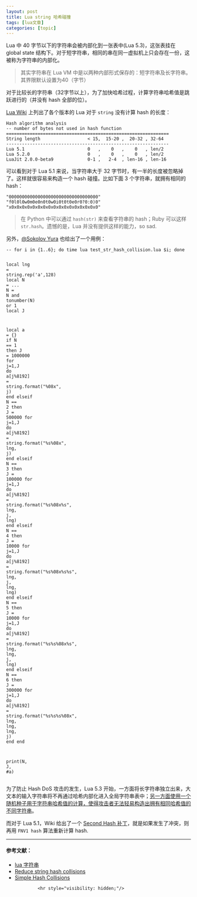 ```yaml
---
layout: post
title: Lua string 哈希碰撞  
tags: [lua文章]
categories: [topic]
---
```

<p>Lua 中 40 字节以下的字符串会被内部化到一张表中(Lua 5.3)，这张表挂在 global state 结构下。对于短字符串，相同的串在同一虚拟机上只会存在一份，这被称为字符串的内部化。</p>

<blockquote>
  <p>其实字符串在 Lua VM 中是以两种内部形式保存的：短字符串及长字符串。其界限默认设置为40（字节）</p>
</blockquote>

<p>对于比较长的字符串（32字节以上），为了加快哈希过程，计算字符串哈希值是跳跃进行的（并没有 hash 全部的位）。</p>

<p><a href="http://lua-users.org/wiki/HashDos">Lua Wiki</a> 上列出了各个版本的 Lua 对于 <code class="language-plaintext highlighter-rouge">string</code> 没有计算 hash 的长度：</p>

<div class="language-lua highlighter-rouge"><div class="highlight"><pre class="highlight"><code><span class="n">Hash</span> <span class="n">algorithm</span> <span class="n">analysis</span>
<span class="c1">-- number of bytes not used in hash function</span>
<span class="o">==============================================================</span>
<span class="n">String</span> <span class="n">length</span>                  <span class="o">&lt;</span> <span class="mi">15</span><span class="p">,</span>  <span class="mi">15</span><span class="o">-</span><span class="mi">20</span> <span class="p">,</span>  <span class="mi">20</span><span class="o">-</span><span class="mi">32</span> <span class="p">,</span> <span class="mi">32</span><span class="o">-</span><span class="mi">64</span>
<span class="c1">--------------------------------------------------------------</span>
<span class="n">Lua</span> <span class="mi">5</span><span class="p">.</span><span class="mi">1</span>                        <span class="mi">0</span>   <span class="p">,</span>    <span class="mi">0</span>   <span class="p">,</span>    <span class="mi">0</span>   <span class="p">,</span> <span class="n">len</span><span class="o">/</span><span class="mi">2</span>
<span class="n">Lua</span> <span class="mi">5</span><span class="p">.</span><span class="mi">2</span><span class="p">.</span><span class="mi">0</span>                      <span class="mi">0</span>   <span class="p">,</span>    <span class="mi">0</span>   <span class="p">,</span>    <span class="mi">0</span>   <span class="p">,</span> <span class="n">len</span><span class="o">/</span><span class="mi">2</span>
<span class="n">LuaJit</span> <span class="mi">2</span><span class="p">.</span><span class="mi">0</span><span class="p">.</span><span class="mi">0</span><span class="o">-</span><span class="n">beta9</span>             <span class="mi">0</span><span class="o">-</span><span class="mi">1</span> <span class="p">,</span>   <span class="mi">2</span><span class="o">-</span><span class="mi">4</span>  <span class="p">,</span> <span class="n">len</span><span class="o">-</span><span class="mi">16</span> <span class="p">,</span> <span class="n">len</span><span class="o">-</span><span class="mi">16</span>
</code></pre></div></div>

<p>可以看到对于 Lua 5.1 来说，当字符串大于 32 字节时，有一半的长度被忽略掉了。这样就很容易来构造一个 hash 碰撞。比如下面 3 个字符串，就拥有相同的 hash：</p>

<div class="language-lua highlighter-rouge"><div class="highlight"><pre class="highlight"><code><span class="s2">&#34;0000000000000000000000000000000000&#34;</span>
<span class="s2">&#34;f0l0l0w0m0e0n0t0w0i0t0t0e0r0?0:0)0&#34;</span>
<span class="s2">&#34;x0x0x0x0x0x0x0x0x0x0x0x0x0x0x0x0x0&#34;</span>
</code></pre></div></div>

<blockquote>
  <p>在 Python 中可以通过 <code class="language-plaintext highlighter-rouge">hash(str)</code> 来查看字符串的 hash；Ruby 可以这样 <code class="language-plaintext highlighter-rouge">str.hash</code>。遗憾的是，Lua 并没有提供这样的能力，so sad.</p>
</blockquote>

<p>另外，<a href="https://gist.github.com/funny-falcon/685dbfaea16b5919e6c84ab1b156d2f6https://gist.github.com/funny-falcon/685dbfaea16b5919e6c84ab1b156d2f6">@Sokolov Yura</a> 也给出了一个用例：</p>

<div class="language-lua highlighter-rouge"><div class="highlight"><pre class="highlight"><code><span class="c1">-- for i in {1..6}; do time lua test_str_hash_collision.lua $i; done</span>

<span class="kd">local</span> <span class="n">lng</span> <span class="o">=</span> <span class="nb">string.rep</span><span class="p">(</span><span class="s1">&#39;a&#39;</span><span class="p">,</span><span class="mi">128</span><span class="p">)</span>
<span class="kd">local</span> <span class="n">N</span> <span class="o">=</span> <span class="o">...</span>
<span class="n">N</span> <span class="o">=</span> <span class="n">N</span> <span class="ow">and</span> <span class="nb">tonumber</span><span class="p">(</span><span class="n">N</span><span class="p">)</span> <span class="ow">or</span> <span class="mi">1</span>
<span class="kd">local</span> <span class="n">J</span>

<span class="kd">local</span> <span class="n">a</span> <span class="o">=</span> <span class="p">{}</span>
<span class="k">if</span> <span class="n">N</span> <span class="o">==</span> <span class="mi">1</span> <span class="k">then</span>
    <span class="n">J</span> <span class="o">=</span> <span class="mi">1000000</span>
    <span class="k">for</span> <span class="n">j</span><span class="o">=</span><span class="mi">1</span><span class="p">,</span><span class="n">J</span> <span class="k">do</span>
        <span class="n">a</span><span class="p">[</span><span class="n">j</span><span class="o">%</span><span class="mi">8192</span><span class="p">]</span> <span class="o">=</span> <span class="nb">string.format</span><span class="p">(</span><span class="s2">&#34;%08x&#34;</span><span class="p">,</span> <span class="n">j</span><span class="p">)</span>
    <span class="k">end</span>
<span class="k">elseif</span> <span class="n">N</span> <span class="o">==</span> <span class="mi">2</span> <span class="k">then</span>
    <span class="n">J</span> <span class="o">=</span> <span class="mi">500000</span>
    <span class="k">for</span> <span class="n">j</span><span class="o">=</span><span class="mi">1</span><span class="p">,</span><span class="n">J</span> <span class="k">do</span>
        <span class="n">a</span><span class="p">[</span><span class="n">j</span><span class="o">%</span><span class="mi">8192</span><span class="p">]</span> <span class="o">=</span> <span class="nb">string.format</span><span class="p">(</span><span class="s2">&#34;%s%08x&#34;</span><span class="p">,</span> <span class="n">lng</span><span class="p">,</span> <span class="n">j</span><span class="p">)</span>
    <span class="k">end</span>
<span class="k">elseif</span> <span class="n">N</span> <span class="o">==</span> <span class="mi">3</span> <span class="k">then</span>
    <span class="n">J</span> <span class="o">=</span> <span class="mi">100000</span>
    <span class="k">for</span> <span class="n">j</span><span class="o">=</span><span class="mi">1</span><span class="p">,</span><span class="n">J</span> <span class="k">do</span>
        <span class="n">a</span><span class="p">[</span><span class="n">j</span><span class="o">%</span><span class="mi">8192</span><span class="p">]</span> <span class="o">=</span> <span class="nb">string.format</span><span class="p">(</span><span class="s2">&#34;%s%08x%s&#34;</span><span class="p">,</span> <span class="n">lng</span><span class="p">,</span> <span class="n">j</span><span class="p">,</span> <span class="n">lng</span><span class="p">)</span>
    <span class="k">end</span>
<span class="k">elseif</span> <span class="n">N</span> <span class="o">==</span> <span class="mi">4</span> <span class="k">then</span>
    <span class="n">J</span> <span class="o">=</span> <span class="mi">10000</span>
    <span class="k">for</span> <span class="n">j</span><span class="o">=</span><span class="mi">1</span><span class="p">,</span><span class="n">J</span> <span class="k">do</span>
        <span class="n">a</span><span class="p">[</span><span class="n">j</span><span class="o">%</span><span class="mi">8192</span><span class="p">]</span> <span class="o">=</span> <span class="nb">string.format</span><span class="p">(</span><span class="s2">&#34;%s%08x%s%s&#34;</span><span class="p">,</span> <span class="n">lng</span><span class="p">,</span> <span class="n">j</span><span class="p">,</span> <span class="n">lng</span><span class="p">,</span> <span class="n">lng</span><span class="p">)</span>
    <span class="k">end</span>
<span class="k">elseif</span> <span class="n">N</span> <span class="o">==</span> <span class="mi">5</span> <span class="k">then</span>
    <span class="n">J</span> <span class="o">=</span> <span class="mi">10000</span>
    <span class="k">for</span> <span class="n">j</span><span class="o">=</span><span class="mi">1</span><span class="p">,</span><span class="n">J</span> <span class="k">do</span>
        <span class="n">a</span><span class="p">[</span><span class="n">j</span><span class="o">%</span><span class="mi">8192</span><span class="p">]</span> <span class="o">=</span> <span class="nb">string.format</span><span class="p">(</span><span class="s2">&#34;%s%s%08x%s&#34;</span><span class="p">,</span> <span class="n">lng</span><span class="p">,</span> <span class="n">lng</span><span class="p">,</span> <span class="n">j</span><span class="p">,</span> <span class="n">lng</span><span class="p">)</span>
    <span class="k">end</span>
<span class="k">elseif</span> <span class="n">N</span> <span class="o">==</span> <span class="mi">6</span> <span class="k">then</span>
    <span class="n">J</span> <span class="o">=</span> <span class="mi">300000</span>
    <span class="k">for</span> <span class="n">j</span><span class="o">=</span><span class="mi">1</span><span class="p">,</span><span class="n">J</span> <span class="k">do</span>
        <span class="n">a</span><span class="p">[</span><span class="n">j</span><span class="o">%</span><span class="mi">8192</span><span class="p">]</span> <span class="o">=</span> <span class="nb">string.format</span><span class="p">(</span><span class="s2">&#34;%s%s%s%08x&#34;</span><span class="p">,</span> <span class="n">lng</span><span class="p">,</span> <span class="n">lng</span><span class="p">,</span> <span class="n">lng</span><span class="p">,</span> <span class="n">j</span><span class="p">)</span>
    <span class="k">end</span>
<span class="k">end</span>

<span class="nb">print</span><span class="p">(</span><span class="n">N</span><span class="p">,</span> <span class="n">J</span><span class="p">,</span> <span class="o">#</span><span class="n">a</span><span class="p">)</span>
</code></pre></div></div>

<p>为了防止 Hash DoS 攻击的发生，Lua 5.3 开始，一方面将长字符串独立出来，大文本的输入字符串将不再通过哈希内部化进入全局字符串表中；<u>另一方面使用一个随机种子用于字符串哈希值的计算，使得攻击者无法轻易构造出拥有相同哈希值的不同字符串</u>。</p>

<p>而对于 Lua 5.1，Wiki 给出了一个 <a href="http://lua-users.org/files/wiki_insecure/power_patches/5.1/lua_5.1_second_hash_fix.patch">Second Hash 补丁</a>，就是如果发生了冲突，则再用 <code class="language-plaintext highlighter-rouge">FNV1 hash</code> 算法重新计算 hash.</p>

<hr/>

<h4 id="参考文献">参考文献：</h4>

<ul>
  <li><a href="http://www.cnblogs.com/heartchord/p/4561308.html">lua 字符串</a></li>
  <li><a href="https://github.com/LuaJIT/LuaJIT/issues/168">Reduce string hash collisions</a></li>
  <li><a href="https://kate.io/blog/simple-hash-collisions-in-lua/">Simple Hash Collisions</a></li>
</ul>



                <hr style="visibility: hidden;"/>